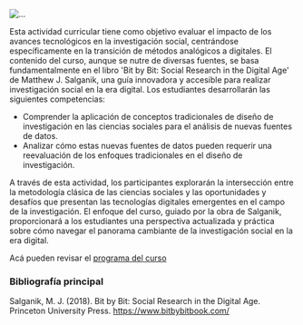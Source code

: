 
![...](img/icsc.jpg)


Esta actividad curricular tiene como objetivo evaluar el impacto de los avances tecnológicos en la investigación social, centrándose específicamente en la transición de métodos analógicos a digitales. El contenido del curso, aunque se nutre de diversas fuentes, se basa fundamentalmente en el libro 'Bit by Bit: Social Research in the Digital Age' de Matthew J. Salganik, una guía innovadora y accesible para realizar investigación social en la era digital. Los estudiantes desarrollarán las siguientes competencias:

- Comprender la aplicación de conceptos tradicionales de diseño de investigación en las ciencias sociales para el análisis de nuevas fuentes de datos.
- Analizar cómo estas nuevas fuentes de datos pueden requerir una reevaluación de los enfoques tradicionales en el diseño de investigación.

A través de esta actividad, los participantes explorarán la intersección entre la metodología clásica de las ciencias sociales y las oportunidades y desafíos que presentan las tecnologías digitales emergentes en el campo de la investigación. El enfoque del curso, guiado por la obra de Salganik, proporcionará a los estudiantes una perspectiva actualizada y práctica sobre cómo navegar el panorama cambiante de la investigación social en la era digital.

Acá pueden revisar el [programa del curso](https://docs.google.com/viewer?url=https://raw.githubusercontent.com/rcantillan/OPR-219-CIencias-Sociales-Computacionales/main/programa/programa.pdf)

### Bibliografía principal
Salganik, M. J. (2018). Bit by Bit: Social Research in the Digital Age. Princeton University Press. https://www.bitbybitbook.com/